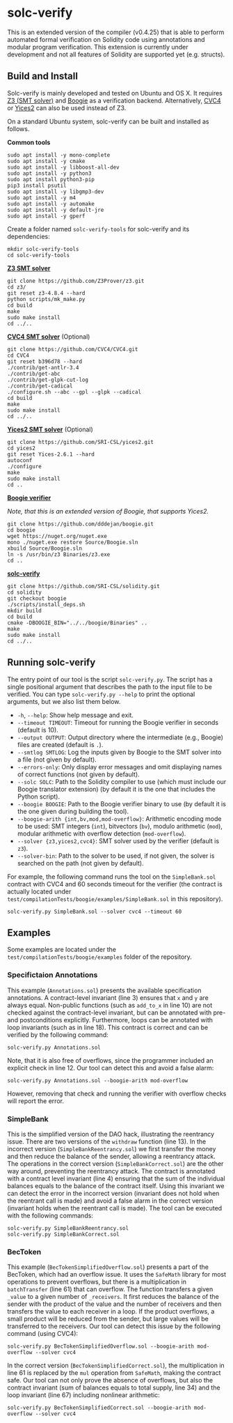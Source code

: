 # solc-verify

This is an extended version of the compiler (v0.4.25) that is able to perform automated formal verification on Solidity code using annotations and modular program verification. This extension is currently under development and not all features of Solidity are supported yet (e.g. structs).

## Build and Install

Solc-verify is mainly developed and tested on Ubuntu and OS X. It requires [Z3 (SMT solver)](https://github.com/Z3Prover/z3) and [Boogie](https://github.com/dddejan/boogie) as a verification backend. Alternatively, [CVC4](http://cvc4.cs.stanford.edu) or [Yices2](https://github.com/SRI-CSL/yices2) can also be used instead of Z3.

On a standard Ubuntu system, solc-verify can be built and installed as follows.

**Common tools**
```
sudo apt install -y mono-complete
sudo apt install -y cmake
sudo apt install -y libboost-all-dev
sudo apt install -y python3
sudo apt install python3-pip
pip3 install psutil
sudo apt install -y libgmp3-dev
sudo apt install -y m4
sudo apt install -y automake
sudo apt install -y default-jre
sudo apt install -y gperf
```

Create a folder named `solc-verify-tools` for solc-verify and its dependencies:
```
mkdir solc-verify-tools
cd solc-verify-tools
```

**[Z3 SMT solver](https://github.com/Z3Prover/z3)**
```
git clone https://github.com/Z3Prover/z3.git
cd z3/
git reset z3-4.8.4 --hard
python scripts/mk_make.py
cd build
make
sudo make install
cd ../..
```

**[CVC4 SMT solver](http://cvc4.cs.stanford.edu)** (Optional)
```
git clone https://github.com/CVC4/CVC4.git
cd CVC4
git reset b396d78 --hard
./contrib/get-antlr-3.4
./contrib/get-abc
./contrib/get-glpk-cut-log
./contrib/get-cadical
./configure.sh --abc --gpl --glpk --cadical
cd build
make
sudo make install
cd ../..
```

**[Yices2 SMT solver](https://github.com/SRI-CSL/yices2)** (Optional)
```
git clone https://github.com/SRI-CSL/yices2.git
cd yices2
git reset Yices-2.6.1 --hard
autoconf
./configure
make
sudo make install
cd ..
```

**[Boogie verifier](https://github.com/dddejan/boogie)**

_Note, that this is an extended version of Boogie, that supports Yices2._
```
git clone https://github.com/dddejan/boogie.git
cd boogie
wget https://nuget.org/nuget.exe
mono ./nuget.exe restore Source/Boogie.sln
xbuild Source/Boogie.sln
ln -s /usr/bin/z3 Binaries/z3.exe
cd ..
```

**[solc-verify](https://github.com/SRI-CSL/solidity)**
```
git clone https://github.com/SRI-CSL/solidity.git
cd solidity
git checkout boogie
./scripts/install_deps.sh
mkdir build
cd build
cmake -DBOOGIE_BIN="../../boogie/Binaries" ..
make
sudo make install
cd ../..
```

## Running solc-verify

The entry point of our tool is the script `solc-verify.py`. The script has a single positional argument that describes the path to the input file to be verified. You can type `solc-verify.py --help` to print the optional arguments, but we also list them below.

- `-h`, `--help`: Show help message and exit.
- `--timeout TIMEOUT`: Timeout for running the Boogie verifier in seconds (default is 10).
- `--output OUTPUT`: Output directory where the intermediate (e.g., Boogie) files are created (default is `.`).
- `--smtlog SMTLOG`: Log the inputs given by Boogie to the SMT solver into a file (not given by default).
- `--errors-only`: Only display error messages and omit displaying names of correct functions (not given by default).
- `--solc SOLC`: Path to the Solidity compiler to use (which must include our Boogie translator extension) (by default it is the one that includes the Python script).
- `--boogie BOOGIE`: Path to the Boogie verifier binary to use (by default it is the one given during building the tool).
- `--boogie-arith {int,bv,mod,mod-overflow}`: Arithmetic encoding mode to be used: SMT integers (`int`), bitvectors (`bv`), modulo arithmetic (`mod`), modular arithmetic with overflow detection (`mod-overflow`).
- `--solver {z3,yices2,cvc4}`: SMT solver used by the verifier (default is `z3`).
- `--solver-bin`: Path to the solver to be used, if not given, the solver is searched on the path (not given by default).

For example, the following command runs the tool on the `SimpleBank.sol` contract with CVC4 and 60 seconds timeout for the verifier (the contract is actually located under `test/compilationTests/boogie/examples/SimpleBank.sol` in this repository).
```
solc-verify.py SimpleBank.sol --solver cvc4 --timeout 60
```

## Examples

Some examples are located under the `test/compilationTests/boogie/examples` folder of the repository.

### Specifictaion Annotations

This example (`Annotations.sol`) presents the available specification annotations. A contract-level invariant (line 3) ensures that `x` and `y` are always equal. Non-public functions (such as `add_to_x` in line 10) are not checked against the contract-level invariant, but can be annotated with pre- and postconditions explicitly. Furthermore, loops can be annotated with loop invariants (such as in line 18). This contract is correct and can be verified by the following command:
```
solc-verify.py Annotations.sol
```
Note, that it is also free of overflows, since the programmer included an explicit check in line 12. Our tool can detect this and avoid a false alarm:
```
solc-verify.py Annotations.sol --boogie-arith mod-overflow
```
However, removing that check and running the verifier with overflow checks will report the error.

### SimpleBank

This is the simplified version of the DAO hack, illustrating the reentrancy issue. There are two versions of the `withdraw` function (line 13). In the incorrect version (`SimpleBankReentrancy.sol`) we first transfer the money and then reduce the balance of the sender, allowing a reentrancy attack. The operations in the correct version (`SimpleBankCorrect.sol`) are the other way around, preventing the reentrancy attack. The contract is annotated with a contract level invariant (line 4) ensuring that the sum of the individual balances equals to the balance of the contract itself. Using this invariant we can detect the error in the incorrect version (invariant does not hold when the reentrant call is made) and avoid a false alarm in the correct version (invariant holds when the reentrant call is made). The tool can be executed with the following commands:
```
solc-verify.py SimpleBankReentrancy.sol
solc-verify.py SimpleBankCorrect.sol
```

### BecToken

This example (`BecTokenSimplifiedOverflow.sol`) presents a part of the BecToken, which had an overflow issue. It uses the `SafeMath` library for most operations to prevent overflows, but there is a multiplication in `batchTransfer` (line 61) that can overflow. The function transfers a given `_value` to a given number of `_receivers`. It first reduces the balance of the sender with the product of the value and the number of receivers and then transfers the value to each receiver in a loop. If the product overflows, a small product will be reduced from the sender, but large values will be transferred to the receivers. Our tool can detect this issue by the following command (using CVC4):
```
solc-verify.py BecTokenSimplifiedOverflow.sol --boogie-arith mod-overflow --solver cvc4
```
In the correct version (`BecTokenSimplifiedCorrect.sol`), the multiplication in line 61 is replaced by the `mul` operation from `SafeMath`, making the contract safe. Our tool can not only prove the absence of overflows, but also the contract invariant (sum of balances equals to total supply, line 34) and the loop invariant (line 67) including nonlinear arithmetic:
```
solc-verify.py BecTokenSimplifiedCorrect.sol --boogie-arith mod-overflow --solver cvc4
```